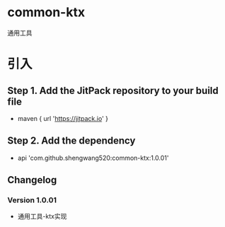 # common-ktx

通用工具

# 引入

## Step 1. Add the JitPack repository to your build file

* maven { url '<https://jitpack.io>' }

## Step 2. Add the dependency

* api 'com.github.shengwang520:common-ktx:1.0.01'

## Changelog

### Version 1.0.01

* 通用工具-ktx实现